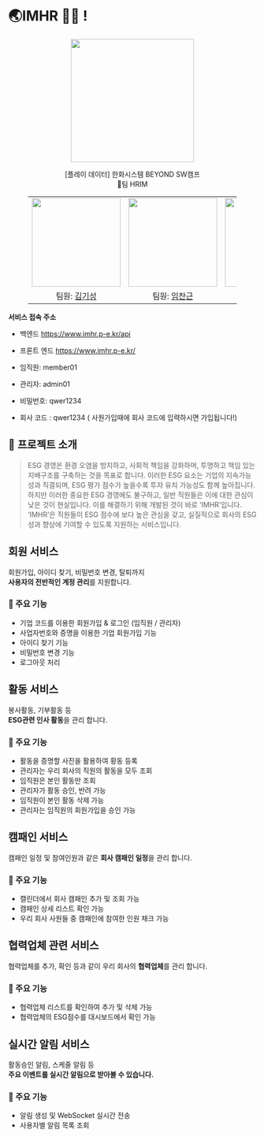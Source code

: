 # 🌏IMHR 🙋‍♂️ !
<p align="middle" style="margin: 0; padding: 0;">
  <img width="250px" src="https://github.com/user-attachments/assets/7cb81506-35bb-4770-99ee-d2dc8821f443">
</p>


<p align="middle">
[플레이 데이터] 한화시스템 BEYOND SW캠프
<br>🥪팀 HRIM
</p>


<figure>
    <table>
      <tr>
        <td align="center"><img src="https://github.com/user-attachments/assets/8561224e-faa1-4321-a405-c5ccc0af318e" width="180px"/></td>
        <td align="center"><img src="https://github.com/user-attachments/assets/c2abc45b-e8b9-46e4-a035-29d044fab79a" width="180px"/></td>
	      <td align="center"><img src="https://github.com/user-attachments/assets/eef835ff-d5e7-48ca-b7a0-5fa9ada8b747" width="180px"/></td>
        <td align="center"><img src="https://github.com/user-attachments/assets/83abbd5a-6d3a-43a4-8d74-ead06057cf56" width="180px"/></td>
      </tr>
      <tr>
        <td align="center">팀원: <a href="https://github.com/saway126">김기성</a></td>
        <td align="center">팀원: <a href="https://github.com/ChangeunLim" >임찬근</a></td>
        <td align="center"><strong>팀장</strong>: <a href="https://github.com/InukChoi">최인욱</a></td>
	<td align="center">팀원: <a href="https://github.com/choi-won-ik" >최원익</a></td>
      </tr>
    </table>
</figure>

**서비스 접속 주소**
- 백엔드 https://www.imhr.p-e.kr/api

- 프론트 엔드 https://www.imhr.p-e.kr/

- 임직원: member01
- 관리자: admin01
- 비밀번호: qwer1234
- 회사 코드 : qwer1234 ( 사원가입때에 회사 코드에 입력하시면 가입됩니다!)

## 📝 프로젝트 소개

> ESG 경영은 환경 오염을 방지하고, 사회적 책임을 강화하며, 투명하고 책임 있는 지배구조를 구축하는 것을 목표로 합니다. 이러한 ESG 요소는 기업의 지속가능성과 직결되며, ESG 평가 점수가 높을수록 투자 유치 가능성도 함께 높아집니다.
> 하지만 이러한 중요한 ESG 경영에도 불구하고, 일반 직원들은 이에 대한 관심이 낮은 것이 현실입니다. 이를 해결하기 위해 개발된 것이 바로 ‘IMHR’입니다. ‘IMHR’은 직원들이 ESG 점수에 보다 높은 관심을 갖고, 실질적으로 회사의 ESG 성과 향상에 기여할 수 있도록 지원하는 서비스입니다.

## 회원 서비스

회원가입, 아이디 찾기, 비밀번호 변경, 탈퇴까지  
**사용자의 전반적인 계정 관리**를 지원합니다.

### 🔹 주요 기능
- 기업 코드를 이용한 회원가입 & 로그인 (임직원 / 관리자)
- 사업자번호와 증명을 이용한 기업 회원가입 기능
- 아이디 찾기 기능
- 비밀번호 변경 기능
- 로그아웃 처리

## 활동 서비스

봉사활동, 기부활동 등   
**ESG관련 인사 활동**을 관리 합니다.

### 🔹 주요 기능
- 활동을 증명할 사진을 활용하여 황동 등록
- 관리자는 우리 회사의 직원의 활동을 모두 조회
- 임직원은 본인 활동만 조회
- 관리자가 활동 승인, 반려 가능
- 임직원이 본인 활동 삭제 가능
- 관리자는 임직원의 회원가입을 승인 가능


## 캠패인 서비스

캠패인 일정 및 참여인원과 같은
**회사 캠패인 일정**을 관리 합니다.

### 🔹 주요 기능
- 캘린더에서 회사 캠패인 추가 및 조회 가능
- 캠패인 상세 리스트 확인 가능
- 우리 회사 사원들 중 캠패인에 참여한 인원 채크 가능


## 협력업체 관련 서비스

협력업체를 추가, 확인 등과 같이 우리 회사의
**협력업체**를 관리 합니다.

### 🔹 주요 기능
- 협력업체 리스트를 확인하여 추가 및 삭제 가능
- 협력업체의 ESG점수를 대시보드에서 확인 가능

## 실시간 알림 서비스

활동승인 알림, 스케줄 알림 등  
**주요 이벤트를 실시간 알림으로 받아볼 수 있습니다.**

### 🔹 주요 기능
- 알림 생성 및 WebSocket 실시간 전송
- 사용자별 알림 목록 조회

